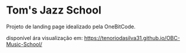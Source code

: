 # Tom's Jazz School

Projeto de landing page idealizado pela OneBitCode.

disponível ára visualização em: https://tenoriodasilva31.github.io/OBC-Music-School/
